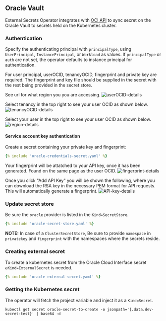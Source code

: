 ## Oracle Vault

External Secrets Operator integrates with [OCI API](https://github.com/oracle/oci-go-sdk) to sync secret on the Oracle Vault to secrets held on the Kubernetes cluster.

### Authentication

Specify the authenticating principal with `principalType`, using `UserPrincipal`, `InstancePrincipal`, or `Workload` as values.
If `principalType` or `auth` are not set, the operator defaults to instance principal for authentication.

For user principal, userOCID, tenancyOCID, fingerprint and private key are required.
The fingerprint and key file should be supplied in the secret with the rest being provided in the secret store.

See url for what region you you are accessing.
![userOCID-details](../pictures/screenshot_region.png)

Select tenancy in the top right to see your user OCID as shown below.
![tenancyOCID-details](../pictures/screenshot_tenancy_OCID.png)

Select your user in the top right to see your user OCID as shown below.
![region-details](../pictures/screenshot_user_OCID.png)


#### Service account key authentication

Create a secret containing your private key and fingerprint:

```yaml
{% include 'oracle-credentials-secret.yaml' %}
```

Your fingerprint will be attatched to your API key, once it has been generated. Found on the same page as the user OCID.
![fingerprint-details](../pictures/screenshot_fingerprint.png)

Once you click "Add API Key" you will be shown the following, where you can download the RSA key in the necessary PEM format for API requests.
This will automatically generate a fingerprint.
![API-key-details](../pictures/screenshot_API_key.png)

### Update secret store
Be sure the `oracle` provider is listed in the `Kind=SecretStore`.

```yaml
{% include 'oracle-secret-store.yaml' %}
```

**NOTE:** In case of a `ClusterSecretStore`, Be sure to provide `namespace` in `privatekey` and `fingerprint` with the namespaces where the secrets reside.
### Creating external secret

To create a kubernetes secret from the Oracle Cloud Interface secret a`Kind=ExternalSecret` is needed.

```yaml
{% include 'oracle-external-secret.yaml' %}
```


### Getting the Kubernetes secret
The operator will fetch the project variable and inject it as a `Kind=Secret`.
```
kubectl get secret oracle-secret-to-create -o jsonpath='{.data.dev-secret-test}' | base64 -d
```

